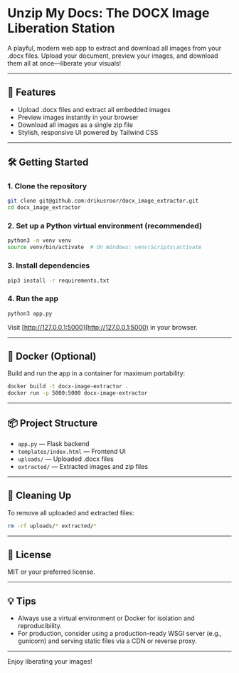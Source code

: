 # Unzip My Docs: The DOCX Image Liberation Station

A playful, modern web app to extract and download all images from your .docx files. Upload your document, preview your images, and download them all at once—liberate your visuals!

---

## 🚀 Features

- Upload .docx files and extract all embedded images
- Preview images instantly in your browser
- Download all images as a single zip file
- Stylish, responsive UI powered by Tailwind CSS

---

## 🛠️ Getting Started

### 1. Clone the repository

```bash
git clone git@github.com:drikusroor/docx_image_extractor.git
cd docx_image_extractor
```

### 2. Set up a Python virtual environment (recommended)

```bash
python3 -m venv venv
source venv/bin/activate  # On Windows: venv\Scripts\activate
```

### 3. Install dependencies

```bash
pip3 install -r requirements.txt
```

### 4. Run the app

```bash
python3 app.py
```

Visit [http://127.0.0.1:5000](http://127.0.0.1:5000) in your browser.

---

## 🐳 Docker (Optional)

Build and run the app in a container for maximum portability:

```bash
docker build -t docx-image-extractor .
docker run -p 5000:5000 docx-image-extractor
```

---

## 📦 Project Structure

- `app.py` — Flask backend
- `templates/index.html` — Frontend UI
- `uploads/` — Uploaded .docx files
- `extracted/` — Extracted images and zip files

---

## 🧹 Cleaning Up

To remove all uploaded and extracted files:

```bash
rm -rf uploads/* extracted/*
```

---

## 📝 License

MIT or your preferred license.

---

## 💡 Tips

- Always use a virtual environment or Docker for isolation and reproducibility.
- For production, consider using a production-ready WSGI server (e.g., gunicorn) and serving static files via a CDN or reverse proxy.

---

Enjoy liberating your images!
